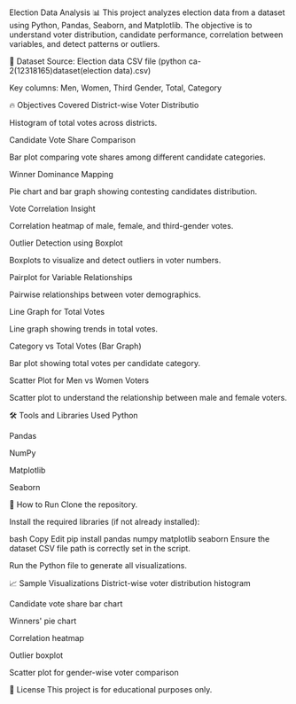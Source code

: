 Election Data Analysis 📊
This project analyzes election data from a dataset using Python, Pandas, Seaborn, and Matplotlib.
The objective is to understand voter distribution, candidate performance, correlation between variables, and detect patterns or outliers.

📂 Dataset
Source: Election data CSV file (python ca-2(12318165)dataset(election data).csv)

Key columns: Men, Women, Third Gender, Total, Category

🔥 Objectives Covered
District-wise Voter Distributio

Histogram of total votes across districts.

Candidate Vote Share Comparison

Bar plot comparing vote shares among different candidate categories.

Winner Dominance Mapping

Pie chart and bar graph showing contesting candidates distribution.

Vote Correlation Insight

Correlation heatmap of male, female, and third-gender votes.

Outlier Detection using Boxplot

Boxplots to visualize and detect outliers in voter numbers.

Pairplot for Variable Relationships

Pairwise relationships between voter demographics.

Line Graph for Total Votes

Line graph showing trends in total votes.

Category vs Total Votes (Bar Graph)

Bar plot showing total votes per candidate category.

Scatter Plot for Men vs Women Voters

Scatter plot to understand the relationship between male and female voters.

🛠️ Tools and Libraries Used
Python

Pandas

NumPy

Matplotlib

Seaborn

🚀 How to Run
Clone the repository.

Install the required libraries (if not already installed):

bash
Copy
Edit
pip install pandas numpy matplotlib seaborn
Ensure the dataset CSV file path is correctly set in the script.

Run the Python file to generate all visualizations.

📈 Sample Visualizations
District-wise voter distribution histogram

Candidate vote share bar chart

Winners' pie chart

Correlation heatmap

Outlier boxplot

Scatter plot for gender-wise voter comparison

📄 License
This project is for educational purposes only.


